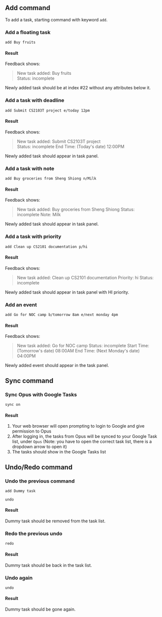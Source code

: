 ## Add command

To add a task, starting command with keyword `add`.

### Add a floating task

`add Buy fruits`

#### Result

Feedback shows:

> New task added: Buy fruits<br/>
> Status: incomplete

Newly added task should be at index #22 without any attributes below it.

### Add a task with deadline

`add Submit CS2103T project e/today 12pm`

#### Result

Feedback shows:

> New task added: Submit CS2103T project<br>
> Status: incomplete
> End Time: (Today's date) 12:00PM

Newly added task should appear in task panel.

### Add a task with note

`add Buy groceries from Sheng Shiong n/Milk`

#### Result

Feedback shows:

> New task added: Buy groceries from Sheng Shiong
> Status: incomplete
> Note: Milk

Newly added task should appear in task panel.

### Add a task with priority

`add Clean up CS2101 documentation p/hi`

#### Result

Feedback shows:

> New task added: Clean up CS2101 documentation
> Priority: hi
> Status: incomplete

Newly added task should appear in task panel with HI priority.

### Add an event

`add Go for NOC camp b/tomorrow 8am e/next monday 4pm`

#### Result

Feedback shows:

> New task added: Go for NOC camp
> Status: incomplete
> Start Time: (Tomorrow's date) 08:00AM
> End Time: (Next Monday's date) 04:00PM

Newly added event should appear in the task panel.

## Sync command

### Sync Opus with Google Tasks

`sync on`

#### Result

1. Your web browser will open prompting to login to Google and give permission to Opus
2. After logging in, the tasks from Opus will be synced to your Google Task list, under `Opus` (Note: you have to open the correct task list, there is a dropdown arrow to open it)
3. The tasks should show in the Google Tasks list

## Undo/Redo command

### Undo the previous command

`add Dummy task`

`undo`

#### Result

Dummy task should be removed from the task list.

### Redo the previous undo

`redo`

#### Result

Dummy task should be back in the task list.

### Undo again

`undo`

#### Result

Dummy task should be gone again.
